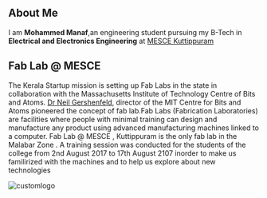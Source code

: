## About Me
I am **Mohammed Manaf**,an engineering student pursuing my B-Tech  in **Electrical and Electronics  Engineering** at [MESCE Kuttippuram](http://www.mesce.ac.in/) 


## Fab Lab @ MESCE

The Kerala Startup mission is setting up Fab Labs in the state in collaboration with the Massachusetts Institute of Technology Centre of Bits and Atoms. [Dr Neil Gershenfeld](https://en.wikipedia.org/wiki/Neil_Gershenfeld), director of the MIT Centre for Bits and Atoms pioneered the concept of fab lab.Fab Labs (Fabrication Laboratories) are facilities where people with minimal training can design and manufacture any product using advanced manufacturing machines linked to a computer. Fab Lab @ MESCE , Kuttippuram is the only fab lab in the Malabar Zone . A training session was conducted for the students of the college from 2nd August 2017 to 17th August 2107 inorder to make us familirized with the machines and to help us explore about new technologies 



![customlogo](https://user-images.githubusercontent.com/35562041/35093529-89069e66-fc3a-11e7-83b1-6071d27f85af.jpg)
